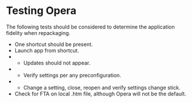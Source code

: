 # Testing Opera

The following tests should be considered to determine the application fidelity when repackaging.

* One shortcut should be present.
* Launch app from shortcut.  
* * Updates should not appear.
* * Verify settings per any preconfiguration.
* * Change a setting, close, reopen and verify settings change stick.
* Check for FTA on local .htm file, although Opera will not be the default. 

